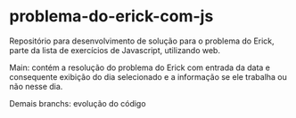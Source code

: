 # problema-do-erick-com-js
Repositório para desenvolvimento de solução para o problema do Erick, parte da lista de exercícios de Javascript, utilizando web.

Main: contém a resolução do problema do Erick com entrada da data e consequente exibição do dia selecionado e a informação se ele trabalha ou não nesse dia.

Demais branchs: evolução do código
